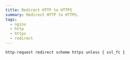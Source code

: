 ```yaml
---
title: Redirect HTTP to HTTPS
summary: Redirect HTTP to HTTPS.
tags:
  - nginx
  - http
  - https
  - redirect
---
```

```nginx
http-request redirect scheme https unless { ssl_fc }
```
